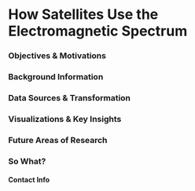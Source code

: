 # How Satellites Use the Electromagnetic Spectrum

### Objectives & Motivations

### Background Information

### Data Sources & Transformation

### Visualizations & Key Insights

### Future Areas of Research

### So What?

#### Contact Info
